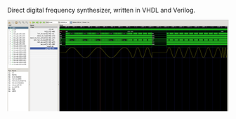 Direct digital frequency synthesizer, written in VHDL and Verilog.


![Alt Text](https://raw.githubusercontent.com/urbanij/DDFS/master/vhdl/screenshots/gtkwave1.png)

